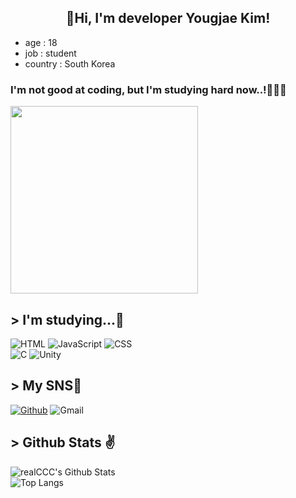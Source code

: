 <h2 align="center">👋Hi, I'm developer Yougjae Kim!</h2>
<ul>
    <li>age : 18</li><li>job : student</li>
    <li>country : South Korea</li>
</ul>

### I'm not good at coding, but I'm studying hard now..!👨🏻‍💻
<img src="https://img1.daumcdn.net/thumb/R1280x0.fgif/?fname=http://t1.daumcdn.net/brunch/service/user/7JRW/image/NLdOFBMRyHsBm1l847vneqtWi9s.gif" width="300">

## > I'm studying...📖

<div>
    <img src="https://img.shields.io/badge/-HTML5-red?style=for-the-badge&logo=html5&logoColor=ffffff" alt="HTML"> 
    <img src="https://img.shields.io/badge/-JAVASCRIPT-F7DF1E?style=for-the-badge&logo=JAVASCRIPT&logoColor=black" alt="JavaScript"> 
    <img src="https://img.shields.io/badge/-CSS3-blue?style=for-the-badge&logo=CSS3" alt="CSS">
    <br>
    <img src="https://img.shields.io/badge/C-00599C?style=for-the-badge&logo=c&logoColor=white" alt="C">
    <img src="https://img.shields.io/badge/-Unity-black?style=for-the-badge&logo=Unity" alt="Unity">
</div>

## > My SNS📲

<div>
    <a href="https://github.com/bernadette1008"><img src="https://img.shields.io/badge/-bernadette1008-181717?style=social&logo=Github" alt="Github"></a> 
    <img src="https://img.shields.io/badge/-kdilkm18kdilkm18@gmail.com-EA4335?style=social&logo=Gmail" alt="Gmail">
</div>

## > Github Stats ✌
![realCCC's Github Stats](https://github-readme-stats.vercel.app/api?username=bernadette1008&count_private=true&show_icons=true&include_all_commits=true)  
![Top Langs](https://github-readme-stats.vercel.app/api/top-langs/?username=bernadette1008&hide=TeX&layout=compact)
